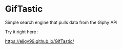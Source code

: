# GifTastic

Simple search engine that pulls data from the Giphy API

Try it right here :

https://eligv99.github.io/GifTastic/
